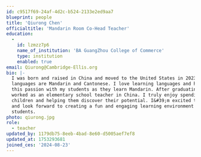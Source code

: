 ```yaml
---
id: c9517f69-24af-4d2c-b524-2133e2ed9aa7
blueprint: people
title: 'Qiurong Chen'
officialtitle: 'Mandarin Room Co-Head Teacher'
education:
  -
    id: lzmzz7p6
    name_of_institution: 'BA GuangZhou College of Commerce'
    type: institution
    enabled: true
email: Qiurong@Cambridge-Ellis.org
bio: |-
  I was born and raised in China and moved to the United States in 2023. My native
  languages are Mandarin and Cantonese. I love learning languages and hope to share
  this passion with my students as they learn Mandarin. After graduating in 2019, I
  worked as an elementary school teacher in China. I truly enjoy spending time with
  children and helping them discover their potential. I&#39;m excited to join the CES family
  and look forward to creating a fun and engaging learning environment for our
  students.
photo: qiurong.jpg
role:
  - teacher
updated_by: 1179db75-8eeb-4bad-8e60-d5005aef7ef8
updated_at: 1753293681
joined_ces: '2024-08-23'
---
```

